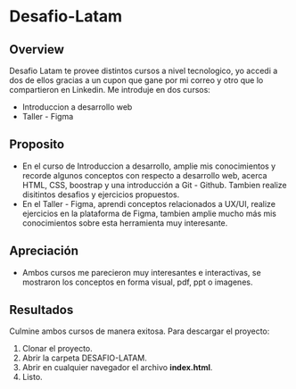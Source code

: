 # Desafio-Latam
## Overview
Desafio Latam te provee distintos cursos a nivel tecnologico, yo accedi a dos de ellos gracias a un cupon que gane por mi correo y otro que lo compartieron en Linkedin.
Me introduje en dos cursos:
- Introduccion a desarrollo web
- Taller - Figma

## Proposito
- En el curso de Introduccion a desarrollo, amplie mis conocimientos y recorde algunos conceptos con respecto a desarrollo web, acerca HTML, CSS, boostrap y una introducción a Git - Github. Tambien realize disitintos desafios y ejercicios propuestos.
- En el Taller - Figma, aprendi conceptos relacionados a UX/UI, realize ejercicios en la plataforma de Figma,  tambien amplie mucho más mis conocimientos sobre esta herramienta muy interesante.

## Apreciación
- Ambos cursos me parecieron muy interesantes e interactivas, se mostraron los conceptos en forma visual, pdf, ppt o imagenes.
## Resultados
Culmine ambos cursos de manera exitosa.
Para descargar el proyecto:
1. Clonar el proyecto.
2. Abrir la carpeta DESAFIO-LATAM.
3. Abrir en cualquier navegador el archivo **index.html**.
4. Listo.

